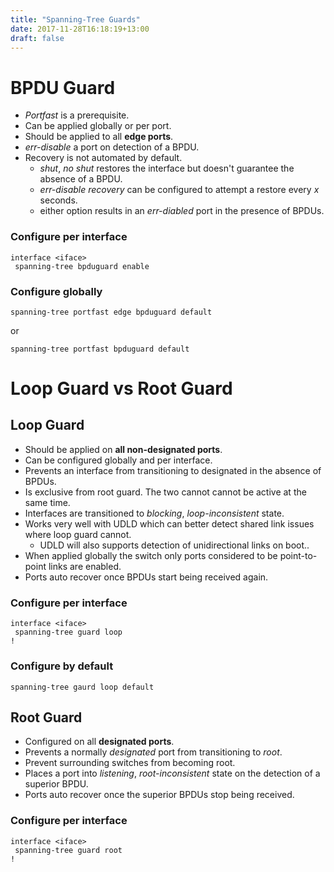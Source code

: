 ```yaml
---
title: "Spanning-Tree Guards"
date: 2017-11-28T16:18:19+13:00
draft: false
---
```


# BPDU Guard
* *Portfast* is a prerequisite.
* Can be applied globally or per port.
* Should be applied to all **edge ports**.
* *err-disable* a port on detection of a BPDU.
* Recovery is not automated by default.
  * *shut*, *no shut* restores the interface but doesn't guarantee the absence of a BPDU.
  * *err-disable recovery* can be configured to attempt a restore every *x* seconds.
  * either option results in an *err-diabled* port in the presence of BPDUs.

### Configure per interface
```
interface <iface>
 spanning-tree bpduguard enable
```

### Configure globally
```
spanning-tree portfast edge bpduguard default
```

or

```
spanning-tree portfast bpduguard default
```



# Loop Guard vs Root Guard

## Loop Guard
* Should be applied on **all non-designated ports**.
* Can be configured globally and per interface.
* Prevents an interface from transitioning to designated in the absence of BPDUs.
* Is exclusive from root guard.  The two cannot cannot be active at the same time.
* Interfaces are transitioned to *blocking*, *loop-inconsistent* state.
* Works very well with UDLD which can better detect shared link issues where loop guard cannot.
  * UDLD will also supports detection of unidirectional links on boot.. 
* When applied globally the switch only ports considered to be point-to-point links are enabled.
* Ports auto recover once BPDUs start being received again.

### Configure per interface
```
interface <iface>
 spanning-tree guard loop
!
```

### Configure by default
```
spanning-tree gaurd loop default
```


## Root Guard
* Configured on all **designated ports**.
* Prevents a normally *designated* port from transitioning to *root*.
* Prevent surrounding switches from becoming root.
* Places a port into *listening*, *root-inconsistent* state on the detection of a superior BPDU.
* Ports auto recover once the superior BPDUs stop being received.

### Configure per interface
```
interface <iface>
 spanning-tree guard root
!
```
